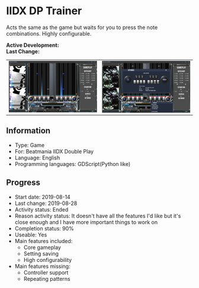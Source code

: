 # IIDX DP Trainer
Acts the same as the game but waits for you to press the note combinations. Highly configurable.

**Active Development:** <br>
**Last Change:** <br>

| | |
| :---: | :---: |
| ![Game](/Screenshots/1-Game.png) | ![Settings](/Screenshots/2-Settings.png) |

## Information
- Type: Game
- For: Beatmania IIDX Double Play
- Language: English
- Programming languages: GDScript(Python like)

## Progress
- Start date: 2019-08-14
- Last change: 2019-08-28
- Activity status: Ended
- Reason activity status: It doesn't have all the features I'd like but it's close enough and I have more important things to work on
- Completion status: 90%
- Useable: Yes
- Main features included: 
	- Core gameplay
	- Setting saving
	- High configurability
- Main features missing:
	- Controller support
	- Repeating patterns
